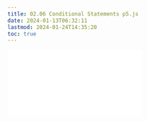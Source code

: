 ```yaml
---
title: 02.06 Conditional Statements p5.js
date: 2024-01-13T06:32:11
lastmod: 2024-01-24T14:35:20
toc: true
---
```


![Link to included file content](../../../../coding/p5js/conditional-statements-p5-js.md)
